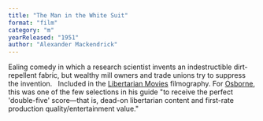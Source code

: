 ```yaml
---
title: "The Man in the White Suit"
format: "film"
category: "m"
yearReleased: "1951"
author: "Alexander Mackendrick"
---
```

 Ealing comedy in which a research scientist invents an indestructible  dirt-repellent fabric, but wealthy mill owners and trade unions try to suppress  the invention.
  
 Included in the <a href="http://libertarianmovies.net/F/Fahrenheit-451-1966-.html">Libertarian  Movies</a> filmography. For <a href="biblio.htm#Osborne">Osborne</a>, this was  one of the few selections in his guide "to receive the perfect 'double-five'  score—that is, dead-on libertarian content and first-rate production  quality/entertainment value." 